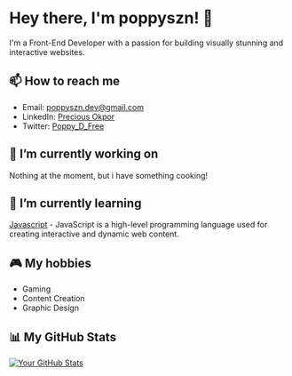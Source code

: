 # Hey there, I'm poppyszn! 👋

I'm a Front-End Developer with a passion for building visually stunning and interactive websites.

## 📫 How to reach me

- Email: [poppyszn.dev@gmail.com](mailto:poppyszn.dev@gmail.com)
- LinkedIn: [Precious Okpor](https://www.linkedin.com/in/precious-okpor-5b74b2225/)
- Twitter: [Poppy_D_Free](https://twitter.com/Poppy_D_Free)

## 🔭 I’m currently working on

<!-- [Project Name](https://github.com/yourusername/projectname) - [Short description of your current project, such as the technologies and design patterns you're implementing] -->
Nothing at the moment, but i have something cooking!

## 🌱 I’m currently learning

[Javascript](https://www.codecademy.com/learn/introduction-to-javascript) - JavaScript is a high-level programming language used for creating interactive and dynamic web content.

<!-- ## 💬 Ask me about

- Responsive Web Design - I have experience designing websites that look great on all devices.
- CSS Animations - I love incorporating animations into my designs to add a touch of fun and interactivity.
- Accessibility - I strive to make my websites accessible to all users, and can offer tips and best practices for achieving this. -->

<!-- ## 🎨 My interests

- User Experience (UX) Design
- Web Performance Optimization
- Design Systems -->

## 🎮 My hobbies

- Gaming
- Content Creation
- Graphic Design

## 📊 My GitHub Stats

[![Your GitHub Stats](https://github-readme-stats.vercel.app/api?username=poppyszn&show_icons=true&theme=react)](https://github.com/poppyszn)

